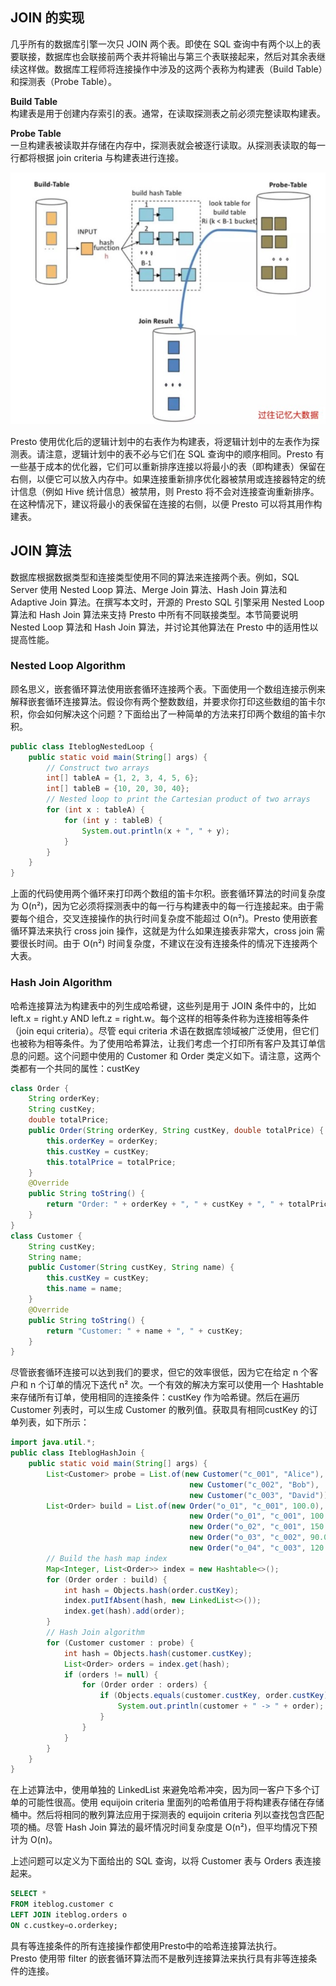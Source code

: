 

## JOIN 的实现
几乎所有的数据库引擎一次只 JOIN 两个表。即使在 SQL 查询中有两个以上的表要联接，数据库也会联接前两个表并将输出与第三个表联接起来，然后对其余表继续这样做。数据库工程师将连接操作中涉及的这两个表称为构建表（Build Table）和探测表（Probe Table）。

__Build Table__  
构建表是用于创建内存索引的表。通常，在读取探测表之前必须完整读取构建表。

__Probe Table__  
一旦构建表被读取并存储在内存中，探测表就会被逐行读取。从探测表读取的每一行都将根据 join criteria 与构建表进行连接。  

![](images/Dingtalk_20211215153510.jpg)

Presto 使用优化后的逻辑计划中的右表作为构建表，将逻辑计划中的左表作为探测表。请注意，逻辑计划中的表不必与它们在 SQL 查询中的顺序相同。Presto 有一些基于成本的优化器，它们可以重新排序连接以将最小的表（即构建表）保留在右侧，以便它可以放入内存中。如果连接重新排序优化器被禁用或连接器特定的统计信息（例如 Hive 统计信息）被禁用，则 Presto 将不会对连接查询重新排序。在这种情况下，建议将最小的表保留在连接的右侧，以便 Presto 可以将其用作构建表。

## JOIN 算法
数据库根据数据类型和连接类型使用不同的算法来连接两个表。例如，SQL Server 使用 Nested Loop 算法、Merge Join 算法、Hash Join 算法和 Adaptive Join 算法。在撰写本文时，开源的 Presto SQL 引擎采用 Nested Loop 算法和 Hash Join 算法来支持 Presto 中所有不同联接类型。本节简要说明Nested Loop 算法和 Hash Join 算法，并讨论其他算法在 Presto 中的适用性以提高性能。


### Nested Loop Algorithm
顾名思义，嵌套循环算法使用嵌套循环连接两个表。下面使用一个数组连接示例来解释嵌套循环连接算法。假设你有两个整数数组，并要求你打印这些数组的笛卡尔积，你会如何解决这个问题？下面给出了一种简单的方法来打印两个数组的笛卡尔积。
```java
public class IteblogNestedLoop {
    public static void main(String[] args) {
        // Construct two arrays
        int[] tableA = {1, 2, 3, 4, 5, 6};
        int[] tableB = {10, 20, 30, 40};
        // Nested loop to print the Cartesian product of two arrays
        for (int x : tableA) {
            for (int y : tableB) {
                System.out.println(x + ", " + y);
            }
        }
    }
}
```

上面的代码使用两个循环来打印两个数组的笛卡尔积。嵌套循环算法的时间复杂度为 O(n²)，因为它必须将探测表中的每一行与构建表中的每一行连接起来。由于需要每个组合，交叉连接操作的执行时间复杂度不能超过 O(n²)。Presto 使用嵌套循环算法来执行 cross join 操作，这就是为什么如果连接表非常大，cross join 需要很长时间。由于 O(n²) 时间复杂度，不建议在没有连接条件的情况下连接两个大表。

### Hash Join Algorithm
哈希连接算法为构建表中的列生成哈希键，这些列是用于 JOIN 条件中的，比如 left.x = right.y AND left.z = right.w。每个这样的相等条件称为连接相等条件（join equi criteria）。尽管 equi criteria 术语在数据库领域被广泛使用，但它们也被称为相等条件。为了使用哈希算法，让我们考虑一个打印所有客户及其订单信息的问题。这个问题中使用的 Customer 和 Order 类定义如下。请注意，这两个类都有一个共同的属性：custKey
```java
class Order {
    String orderKey;
    String custKey;
    double totalPrice;
    public Order(String orderKey, String custKey, double totalPrice) {
        this.orderKey = orderKey;
        this.custKey = custKey;
        this.totalPrice = totalPrice;
    }
    @Override
    public String toString() {
        return "Order: " + orderKey + ", " + custKey + ", " + totalPrice;
    }
}
class Customer {
    String custKey;
    String name;
    public Customer(String custKey, String name) {
        this.custKey = custKey;
        this.name = name;
    }
    @Override
    public String toString() {
        return "Customer: " + name + ", " + custKey;
    }
}
```
尽管嵌套循环连接可以达到我们的要求，但它的效率很低，因为它在给定 n 个客户和 n 个订单的情况下迭代 n² 次。一个有效的解决方案可以使用一个 Hashtable 来存储所有订单，使用相同的连接条件：custKey 作为哈希键。然后在遍历 Customer 列表时，可以生成 Customer 的散列值。获取具有相同custKey 的订单列表，如下所示：
```java
import java.util.*;
public class IteblogHashJoin {
    public static void main(String[] args) {
        List<Customer> probe = List.of(new Customer("c_001", "Alice"),
                                        new Customer("c_002", "Bob"),
                                        new Customer("c_003", "David"));
        List<Order> build = List.of(new Order("o_01", "c_001", 100.0),
                                        new Order("o_01", "c_001", 100.0),
                                        new Order("o_02", "c_001", 150.0),
                                        new Order("o_03", "c_002", 90.0),
                                        new Order("o_04", "c_003", 120.0));
        // Build the hash map index
        Map<Integer, List<Order>> index = new Hashtable<>();
        for (Order order : build) {
            int hash = Objects.hash(order.custKey);
            index.putIfAbsent(hash, new LinkedList<>());
            index.get(hash).add(order);
        }
        // Hash Join algorithm
        for (Customer customer : probe) {
            int hash = Objects.hash(customer.custKey);
            List<Order> orders = index.get(hash);
            if (orders != null) {
                for (Order order : orders) {
                    if (Objects.equals(customer.custKey, order.custKey)) {
                        System.out.println(customer + " -> " + order);
                    }
                }
            }
        }
    }
}
```
在上述算法中，使用单独的 LinkedList 来避免哈希冲突，因为同一客户下多个订单的可能性很高。使用 equijoin criteria 里面列的哈希值用于将构建表存储在存储桶中。然后将相同的散列算法应用于探测表的 equijoin criteria 列以查找包含匹配项的桶。尽管 Hash Join 算法的最坏情况时间复杂度是 O(n²)，但平均情况下预计为 O(n)。

上述问题可以定义为下面给出的 SQL 查询，以将 Customer 表与 Orders 表连接起来。
```sql
SELECT * 
FROM iteblog.customer c 
LEFT JOIN iteblog.orders o 
ON c.custkey=o.orderkey;
```
具有等连接条件的所有连接操作都使用Presto中的哈希连接算法执行。  
Presto 使用带 filter 的嵌套循环算法而不是散列连接算法来执行具有非等连接条件的连接。